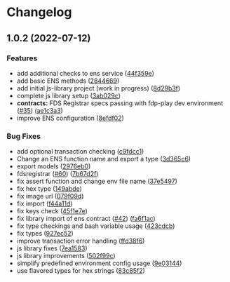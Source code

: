 # Changelog

## 1.0.2 (2022-07-12)


### Features

* add additional checks to ens service ([44f359e](https://github.com/fairDataSociety/fdp-contracts/commit/44f359e42d311e8c21432fbf791b81c30184037f))
* add basic ENS methods ([2844669](https://github.com/fairDataSociety/fdp-contracts/commit/2844669ffd8429be1f47f7505542bec63c23cc15))
* add initial js-library project (work in progress) ([8d29b3f](https://github.com/fairDataSociety/fdp-contracts/commit/8d29b3f1b5d6bc067db682374c793eadb6fb12ba))
* complete js library setup ([3ab029c](https://github.com/fairDataSociety/fdp-contracts/commit/3ab029c8663f9d0f879f1a64afd2b9c3acfc70bc))
* **contracts:** FDS Registrar specs passing with fdp-play dev environment ([#35](https://github.com/fairDataSociety/fdp-contracts/issues/35)) ([ae1c3a3](https://github.com/fairDataSociety/fdp-contracts/commit/ae1c3a3efa52377ee1fb5dbae21ce6ff69108ce5))
* improve ENS configuration ([8efdf02](https://github.com/fairDataSociety/fdp-contracts/commit/8efdf02c3c32d3936460fe6de5868c78f6ab3f39))


### Bug Fixes

* add optional transaction checking ([c9fdcc1](https://github.com/fairDataSociety/fdp-contracts/commit/c9fdcc144e3fe08da3b705946cf0d82b454ba34e))
* Change an ENS function name and export a type ([3d365c6](https://github.com/fairDataSociety/fdp-contracts/commit/3d365c634a997c803f78ab08eea6f04b2d46047d))
* export models ([2976eb0](https://github.com/fairDataSociety/fdp-contracts/commit/2976eb0980cb2c3833cd25fbf98d021062da6209))
* fdsregistrar ([#60](https://github.com/fairDataSociety/fdp-contracts/issues/60)) ([7b67d2f](https://github.com/fairDataSociety/fdp-contracts/commit/7b67d2fd3d5f408e10c1ba6f44c83c242a158c3e))
* fix assert function and change env file name ([37e5497](https://github.com/fairDataSociety/fdp-contracts/commit/37e5497c6899b5fb352ca5f7d27fffc3968115cd))
* fix hex type ([149abde](https://github.com/fairDataSociety/fdp-contracts/commit/149abdec1987aa5956a3f689a1136c180fdd3a5a))
* fix image url ([079f09d](https://github.com/fairDataSociety/fdp-contracts/commit/079f09df3256c0a0b48a570ff27526e37dfe2067))
* fix import ([f44a11d](https://github.com/fairDataSociety/fdp-contracts/commit/f44a11de2bc7724468c7ac5273b775a4e9a2cb65))
* fix keys check ([45f1e7e](https://github.com/fairDataSociety/fdp-contracts/commit/45f1e7e9120ee33367afdd351c9b4705cfbd030c))
* fix library import of ens contract ([#42](https://github.com/fairDataSociety/fdp-contracts/issues/42)) ([fa6f1ac](https://github.com/fairDataSociety/fdp-contracts/commit/fa6f1aceb14070844d618f8666b8af0479ff33ee))
* fix type checkings and bash variable usage ([423cdcb](https://github.com/fairDataSociety/fdp-contracts/commit/423cdcb6d22b0c6b2c5bf33061398c2211c8e9b3))
* fix types ([927ec52](https://github.com/fairDataSociety/fdp-contracts/commit/927ec527cc5cda381f4b42e9c5863181ecb45b6d))
* improve transaction error handling ([ffd38f6](https://github.com/fairDataSociety/fdp-contracts/commit/ffd38f6285d8b9771049ab2d3d8f3c69f74a1316))
* js library fixes ([7ea1583](https://github.com/fairDataSociety/fdp-contracts/commit/7ea1583f4f4a8a9aac6375a221ca4f6f7536e251))
* js library improvements ([502f99c](https://github.com/fairDataSociety/fdp-contracts/commit/502f99c80508295795e5986fcc1fb0bcf82f0524))
* simplify predefined environment config usage ([9e03144](https://github.com/fairDataSociety/fdp-contracts/commit/9e031441a0ec0c28621d1d657a1909950c7f1e06))
* use flavored types for hex strings ([83c85f2](https://github.com/fairDataSociety/fdp-contracts/commit/83c85f28fcb38c46f68ba54cdd600f4902d69615))
